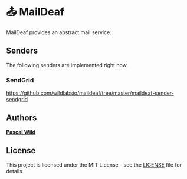 # 📤 MailDeaf
MailDeaf provides an abstract mail service.

## Senders

The following senders are implemented right now.

### **SendGrid**
https://github.com/wildlabsio/maildeaf/tree/master/maildeaf-sender-sendgrid

## Authors
**[Pascal Wild](https://github.com/pascalwild)**

## License
This project is licensed under the MIT License - see the [LICENSE](LICENSE) file for details
